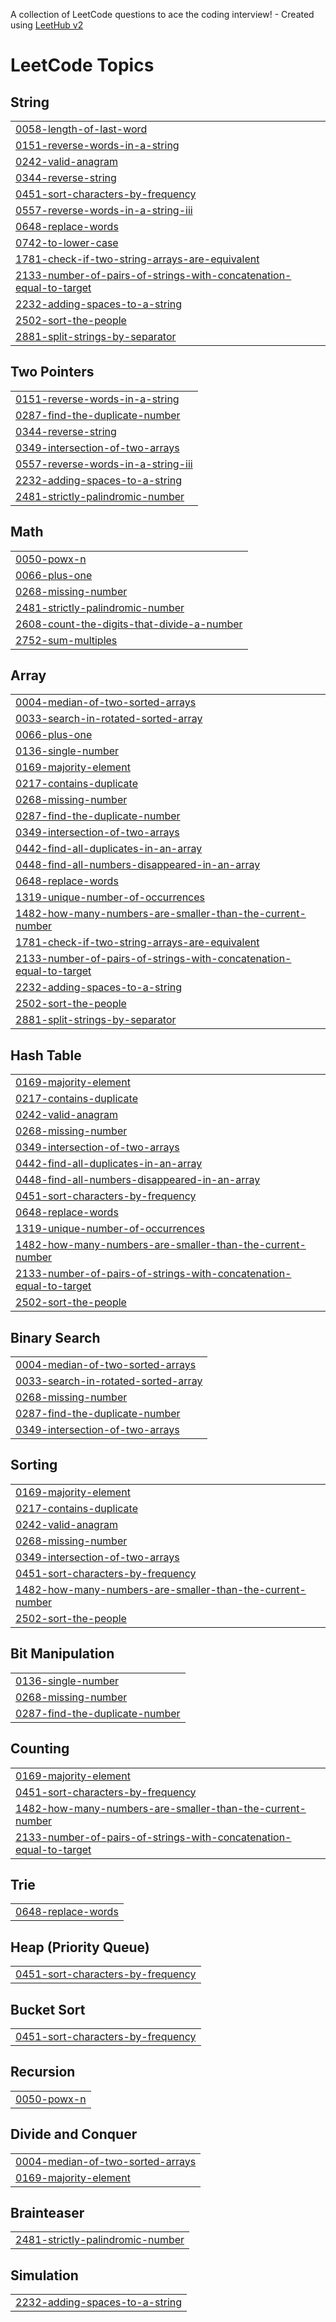 A collection of LeetCode questions to ace the coding interview! - Created using [LeetHub v2](https://github.com/arunbhardwaj/LeetHub-2.0)
<!---LeetCode Topics Start-->
# LeetCode Topics
## String
|  |
| ------- |
| [0058-length-of-last-word](https://github.com/Sabith-asp/Leetcode/tree/master/0058-length-of-last-word) |
| [0151-reverse-words-in-a-string](https://github.com/Sabith-asp/Leetcode/tree/master/0151-reverse-words-in-a-string) |
| [0242-valid-anagram](https://github.com/Sabith-asp/Leetcode/tree/master/0242-valid-anagram) |
| [0344-reverse-string](https://github.com/Sabith-asp/Leetcode/tree/master/0344-reverse-string) |
| [0451-sort-characters-by-frequency](https://github.com/Sabith-asp/Leetcode/tree/master/0451-sort-characters-by-frequency) |
| [0557-reverse-words-in-a-string-iii](https://github.com/Sabith-asp/Leetcode/tree/master/0557-reverse-words-in-a-string-iii) |
| [0648-replace-words](https://github.com/Sabith-asp/Leetcode/tree/master/0648-replace-words) |
| [0742-to-lower-case](https://github.com/Sabith-asp/Leetcode/tree/master/0742-to-lower-case) |
| [1781-check-if-two-string-arrays-are-equivalent](https://github.com/Sabith-asp/Leetcode/tree/master/1781-check-if-two-string-arrays-are-equivalent) |
| [2133-number-of-pairs-of-strings-with-concatenation-equal-to-target](https://github.com/Sabith-asp/Leetcode/tree/master/2133-number-of-pairs-of-strings-with-concatenation-equal-to-target) |
| [2232-adding-spaces-to-a-string](https://github.com/Sabith-asp/Leetcode/tree/master/2232-adding-spaces-to-a-string) |
| [2502-sort-the-people](https://github.com/Sabith-asp/Leetcode/tree/master/2502-sort-the-people) |
| [2881-split-strings-by-separator](https://github.com/Sabith-asp/Leetcode/tree/master/2881-split-strings-by-separator) |
## Two Pointers
|  |
| ------- |
| [0151-reverse-words-in-a-string](https://github.com/Sabith-asp/Leetcode/tree/master/0151-reverse-words-in-a-string) |
| [0287-find-the-duplicate-number](https://github.com/Sabith-asp/Leetcode/tree/master/0287-find-the-duplicate-number) |
| [0344-reverse-string](https://github.com/Sabith-asp/Leetcode/tree/master/0344-reverse-string) |
| [0349-intersection-of-two-arrays](https://github.com/Sabith-asp/Leetcode/tree/master/0349-intersection-of-two-arrays) |
| [0557-reverse-words-in-a-string-iii](https://github.com/Sabith-asp/Leetcode/tree/master/0557-reverse-words-in-a-string-iii) |
| [2232-adding-spaces-to-a-string](https://github.com/Sabith-asp/Leetcode/tree/master/2232-adding-spaces-to-a-string) |
| [2481-strictly-palindromic-number](https://github.com/Sabith-asp/Leetcode/tree/master/2481-strictly-palindromic-number) |
## Math
|  |
| ------- |
| [0050-powx-n](https://github.com/Sabith-asp/Leetcode/tree/master/0050-powx-n) |
| [0066-plus-one](https://github.com/Sabith-asp/Leetcode/tree/master/0066-plus-one) |
| [0268-missing-number](https://github.com/Sabith-asp/Leetcode/tree/master/0268-missing-number) |
| [2481-strictly-palindromic-number](https://github.com/Sabith-asp/Leetcode/tree/master/2481-strictly-palindromic-number) |
| [2608-count-the-digits-that-divide-a-number](https://github.com/Sabith-asp/Leetcode/tree/master/2608-count-the-digits-that-divide-a-number) |
| [2752-sum-multiples](https://github.com/Sabith-asp/Leetcode/tree/master/2752-sum-multiples) |
## Array
|  |
| ------- |
| [0004-median-of-two-sorted-arrays](https://github.com/Sabith-asp/Leetcode/tree/master/0004-median-of-two-sorted-arrays) |
| [0033-search-in-rotated-sorted-array](https://github.com/Sabith-asp/Leetcode/tree/master/0033-search-in-rotated-sorted-array) |
| [0066-plus-one](https://github.com/Sabith-asp/Leetcode/tree/master/0066-plus-one) |
| [0136-single-number](https://github.com/Sabith-asp/Leetcode/tree/master/0136-single-number) |
| [0169-majority-element](https://github.com/Sabith-asp/Leetcode/tree/master/0169-majority-element) |
| [0217-contains-duplicate](https://github.com/Sabith-asp/Leetcode/tree/master/0217-contains-duplicate) |
| [0268-missing-number](https://github.com/Sabith-asp/Leetcode/tree/master/0268-missing-number) |
| [0287-find-the-duplicate-number](https://github.com/Sabith-asp/Leetcode/tree/master/0287-find-the-duplicate-number) |
| [0349-intersection-of-two-arrays](https://github.com/Sabith-asp/Leetcode/tree/master/0349-intersection-of-two-arrays) |
| [0442-find-all-duplicates-in-an-array](https://github.com/Sabith-asp/Leetcode/tree/master/0442-find-all-duplicates-in-an-array) |
| [0448-find-all-numbers-disappeared-in-an-array](https://github.com/Sabith-asp/Leetcode/tree/master/0448-find-all-numbers-disappeared-in-an-array) |
| [0648-replace-words](https://github.com/Sabith-asp/Leetcode/tree/master/0648-replace-words) |
| [1319-unique-number-of-occurrences](https://github.com/Sabith-asp/Leetcode/tree/master/1319-unique-number-of-occurrences) |
| [1482-how-many-numbers-are-smaller-than-the-current-number](https://github.com/Sabith-asp/Leetcode/tree/master/1482-how-many-numbers-are-smaller-than-the-current-number) |
| [1781-check-if-two-string-arrays-are-equivalent](https://github.com/Sabith-asp/Leetcode/tree/master/1781-check-if-two-string-arrays-are-equivalent) |
| [2133-number-of-pairs-of-strings-with-concatenation-equal-to-target](https://github.com/Sabith-asp/Leetcode/tree/master/2133-number-of-pairs-of-strings-with-concatenation-equal-to-target) |
| [2232-adding-spaces-to-a-string](https://github.com/Sabith-asp/Leetcode/tree/master/2232-adding-spaces-to-a-string) |
| [2502-sort-the-people](https://github.com/Sabith-asp/Leetcode/tree/master/2502-sort-the-people) |
| [2881-split-strings-by-separator](https://github.com/Sabith-asp/Leetcode/tree/master/2881-split-strings-by-separator) |
## Hash Table
|  |
| ------- |
| [0169-majority-element](https://github.com/Sabith-asp/Leetcode/tree/master/0169-majority-element) |
| [0217-contains-duplicate](https://github.com/Sabith-asp/Leetcode/tree/master/0217-contains-duplicate) |
| [0242-valid-anagram](https://github.com/Sabith-asp/Leetcode/tree/master/0242-valid-anagram) |
| [0268-missing-number](https://github.com/Sabith-asp/Leetcode/tree/master/0268-missing-number) |
| [0349-intersection-of-two-arrays](https://github.com/Sabith-asp/Leetcode/tree/master/0349-intersection-of-two-arrays) |
| [0442-find-all-duplicates-in-an-array](https://github.com/Sabith-asp/Leetcode/tree/master/0442-find-all-duplicates-in-an-array) |
| [0448-find-all-numbers-disappeared-in-an-array](https://github.com/Sabith-asp/Leetcode/tree/master/0448-find-all-numbers-disappeared-in-an-array) |
| [0451-sort-characters-by-frequency](https://github.com/Sabith-asp/Leetcode/tree/master/0451-sort-characters-by-frequency) |
| [0648-replace-words](https://github.com/Sabith-asp/Leetcode/tree/master/0648-replace-words) |
| [1319-unique-number-of-occurrences](https://github.com/Sabith-asp/Leetcode/tree/master/1319-unique-number-of-occurrences) |
| [1482-how-many-numbers-are-smaller-than-the-current-number](https://github.com/Sabith-asp/Leetcode/tree/master/1482-how-many-numbers-are-smaller-than-the-current-number) |
| [2133-number-of-pairs-of-strings-with-concatenation-equal-to-target](https://github.com/Sabith-asp/Leetcode/tree/master/2133-number-of-pairs-of-strings-with-concatenation-equal-to-target) |
| [2502-sort-the-people](https://github.com/Sabith-asp/Leetcode/tree/master/2502-sort-the-people) |
## Binary Search
|  |
| ------- |
| [0004-median-of-two-sorted-arrays](https://github.com/Sabith-asp/Leetcode/tree/master/0004-median-of-two-sorted-arrays) |
| [0033-search-in-rotated-sorted-array](https://github.com/Sabith-asp/Leetcode/tree/master/0033-search-in-rotated-sorted-array) |
| [0268-missing-number](https://github.com/Sabith-asp/Leetcode/tree/master/0268-missing-number) |
| [0287-find-the-duplicate-number](https://github.com/Sabith-asp/Leetcode/tree/master/0287-find-the-duplicate-number) |
| [0349-intersection-of-two-arrays](https://github.com/Sabith-asp/Leetcode/tree/master/0349-intersection-of-two-arrays) |
## Sorting
|  |
| ------- |
| [0169-majority-element](https://github.com/Sabith-asp/Leetcode/tree/master/0169-majority-element) |
| [0217-contains-duplicate](https://github.com/Sabith-asp/Leetcode/tree/master/0217-contains-duplicate) |
| [0242-valid-anagram](https://github.com/Sabith-asp/Leetcode/tree/master/0242-valid-anagram) |
| [0268-missing-number](https://github.com/Sabith-asp/Leetcode/tree/master/0268-missing-number) |
| [0349-intersection-of-two-arrays](https://github.com/Sabith-asp/Leetcode/tree/master/0349-intersection-of-two-arrays) |
| [0451-sort-characters-by-frequency](https://github.com/Sabith-asp/Leetcode/tree/master/0451-sort-characters-by-frequency) |
| [1482-how-many-numbers-are-smaller-than-the-current-number](https://github.com/Sabith-asp/Leetcode/tree/master/1482-how-many-numbers-are-smaller-than-the-current-number) |
| [2502-sort-the-people](https://github.com/Sabith-asp/Leetcode/tree/master/2502-sort-the-people) |
## Bit Manipulation
|  |
| ------- |
| [0136-single-number](https://github.com/Sabith-asp/Leetcode/tree/master/0136-single-number) |
| [0268-missing-number](https://github.com/Sabith-asp/Leetcode/tree/master/0268-missing-number) |
| [0287-find-the-duplicate-number](https://github.com/Sabith-asp/Leetcode/tree/master/0287-find-the-duplicate-number) |
## Counting
|  |
| ------- |
| [0169-majority-element](https://github.com/Sabith-asp/Leetcode/tree/master/0169-majority-element) |
| [0451-sort-characters-by-frequency](https://github.com/Sabith-asp/Leetcode/tree/master/0451-sort-characters-by-frequency) |
| [1482-how-many-numbers-are-smaller-than-the-current-number](https://github.com/Sabith-asp/Leetcode/tree/master/1482-how-many-numbers-are-smaller-than-the-current-number) |
| [2133-number-of-pairs-of-strings-with-concatenation-equal-to-target](https://github.com/Sabith-asp/Leetcode/tree/master/2133-number-of-pairs-of-strings-with-concatenation-equal-to-target) |
## Trie
|  |
| ------- |
| [0648-replace-words](https://github.com/Sabith-asp/Leetcode/tree/master/0648-replace-words) |
## Heap (Priority Queue)
|  |
| ------- |
| [0451-sort-characters-by-frequency](https://github.com/Sabith-asp/Leetcode/tree/master/0451-sort-characters-by-frequency) |
## Bucket Sort
|  |
| ------- |
| [0451-sort-characters-by-frequency](https://github.com/Sabith-asp/Leetcode/tree/master/0451-sort-characters-by-frequency) |
## Recursion
|  |
| ------- |
| [0050-powx-n](https://github.com/Sabith-asp/Leetcode/tree/master/0050-powx-n) |
## Divide and Conquer
|  |
| ------- |
| [0004-median-of-two-sorted-arrays](https://github.com/Sabith-asp/Leetcode/tree/master/0004-median-of-two-sorted-arrays) |
| [0169-majority-element](https://github.com/Sabith-asp/Leetcode/tree/master/0169-majority-element) |
## Brainteaser
|  |
| ------- |
| [2481-strictly-palindromic-number](https://github.com/Sabith-asp/Leetcode/tree/master/2481-strictly-palindromic-number) |
## Simulation
|  |
| ------- |
| [2232-adding-spaces-to-a-string](https://github.com/Sabith-asp/Leetcode/tree/master/2232-adding-spaces-to-a-string) |
<!---LeetCode Topics End-->